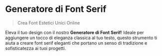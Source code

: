 # Generatore di Font Serif

> Crea Font Estetici Unici Online

Eleva il tuo design con il nostro **Generatore di Font Serif**! Ideale per aggiungere un tocco di eleganza classica al tuo testo, questo strumento ti aiuta a creare font serif eleganti che portano un senso di tradizione e sofisticatezza ai tuoi progetti.
